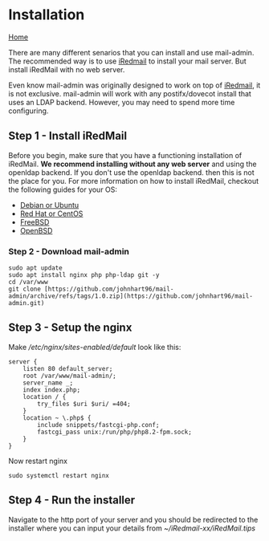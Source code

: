 # Installation
[Home](https://mailadminpanel.org/)


There are many different senarios that you can install and use mail-admin.
The recommended way is to use [iRedmail](https://iredmail.org) to install your mail server. But install iRedMail with no web server.

Even know mail-admin was originally designed to work on top of [iRedmail](https://iredmail.org), it is not exclusive. mail-admin will work with any postifx/dovecot install that uses an LDAP backend.
However, you may need to spend more time configuring.


## Step 1 - Install iRedMail
Before you begin, make sure that you have a functioning installation of iRedMail. **We recommend installing without any web server** and using the openldap backend. If you don't use the openldap backend. then this is not the place for you.
For more information on how to install iRedMail, checkout the following guides for your OS:
* [Debian or Ubuntu](https://docs.iredmail.org/install.iredmail.on.debian.ubuntu.html)
* [Red Hat or CentOS](https://docs.iredmail.org/install.iredmail.on.rhel.html)
* [FreeBSD](https://docs.iredmail.org/install.iredmail.on.freebsd.html)
* [OpenBSD](https://docs.iredmail.org/install.iredmail.on.openbsd.html)
### Step 2 - Download mail-admin

    sudo apt update
    sudo apt install nginx php php-ldap git -y
    cd /var/www
    git clone [https://github.com/johnhart96/mail-admin/archive/refs/tags/1.0.zip](https://github.com/johnhart96/mail-admin.git)
    
## Step 3 - Setup the nginx
Make */etc/nginx/sites-enabled/default* look like this:

    server {
        listen 80 default_server;
        root /var/www/mail-admin/;
        server_name _;
        index index.php;
        location / {
            try_files $uri $uri/ =404;
        }
        location ~ \.php$ {
            include snippets/fastcgi-php.conf;
            fastcgi_pass unix:/run/php/php8.2-fpm.sock;
        }
    }

Now restart nginx

    sudo systemctl restart nginx

## Step 4 - Run the installer
Navigate to the http port of your server and you should be redirected to the installer where you can input your details from *~/iRedmail-xx/iRedMail.tips*
